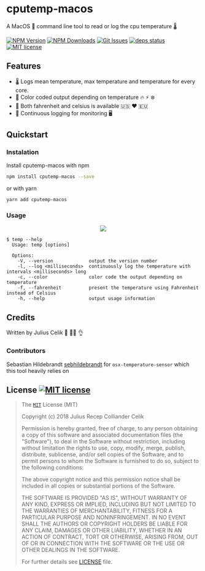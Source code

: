 # cputemp-macos

A MacOS  command line tool to read or log the cpu temperature 🌡

[![NPM Version][npm-img]][npm-url]
[![NPM Downloads][downloads-img]][downloads-url]
[![Git Issues][issues-img]][issues-url]
[![deps status][daviddm-img]][daviddm-url]
[![MIT license][license-img]][license-url]

## Features

*   🌡️ Logs mean temperature, max temperature and temperature for every core.
*   🎨 Color coded output depending on temperature 🔥 ⚡ ❄️
*   🗽 Both fahrenheit and celsius is available 🇺🇸 ❤️ 🇪🇺
*   🚀 Continuous logging for monitoring 🖥

## Quickstart

### Instalation

Install cputemp-macos with npm

```bash
npm install cputemp-macos --save
```

or with yarn

```bash
yarn add cputemp-macos
```

### Usage

<p align="center">
	<image src="media/demo.svg">
</p>

```
$ temp --help
  Usage: temp [options]

  Options:
    -V, --version             output the version number
    -l, --log <milliseconds>  continuously log the temperature with intervals <milliseconds> long
    -c, --color               color code the output depending on temperature
    -f, --fahrenheit          present the temperature using Fahrenheit instead of Celsius
    -h, --help                output usage information
```

## Credits

Written by Julius Celik 🐢 👨‍💻 👌

### Contributors

Sebastian Hildebrandt [sebhildebrandt](https://github.com/sebhildebrandt) for `osx-temperature-sensor` which this tool heavily relies on

## License [![MIT license][license-img]][license-url]

> The [`MIT`][license-url] License (MIT)
>
> Copyright (c) 2018 Julius Recep Colliander Celik
>
> Permission is hereby granted, free of charge, to any person obtaining a copy
> of this software and associated documentation files (the "Software"), to deal
> in the Software without restriction, including without limitation the rights
> to use, copy, modify, merge, publish, distribute, sublicense, and/or sell
> copies of the Software, and to permit persons to whom the Software is
> furnished to do so, subject to the following conditions:
>
> The above copyright notice and this permission notice shall be included in all
> copies or substantial portions of the Software.
>
> THE SOFTWARE IS PROVIDED "AS IS", WITHOUT WARRANTY OF ANY KIND, EXPRESS OR
> IMPLIED, INCLUDING BUT NOT LIMITED TO THE WARRANTIES OF MERCHANTABILITY,
> FITNESS FOR A PARTICULAR PURPOSE AND NONINFRINGEMENT. IN NO EVENT SHALL THE
> AUTHORS OR COPYRIGHT HOLDERS BE LIABLE FOR ANY CLAIM, DAMAGES OR OTHER
> LIABILITY, WHETHER IN AN ACTION OF CONTRACT, TORT OR OTHERWISE, ARISING FROM,
> OUT OF OR IN CONNECTION WITH THE SOFTWARE OR THE USE OR OTHER DEALINGS IN THE
> SOFTWARE.
>
> For further details see [LICENSE](LICENSE) file.

[npm-img]: https://img.shields.io/npm/v/cputemp-macos.svg?style=flat-square
[npm-url]: https://npmjs.org/package/cputemp-macos
[downloads-img]: https://img.shields.io/npm/dm/cputemp-macos.svg?style=flat-square
[downloads-url]: https://npmjs.org/package/cputemp-macos
[issues-img]: https://img.shields.io/github/issues/juliuscc/cputemp-macos.svg?style=flat-square
[issues-url]: https://github.com/juliuscc/cputemp-macos/issues
[daviddm-img]: https://img.shields.io/david/juliuscc/cputemp-macos.svg?style=flat-square
[daviddm-url]: https://david-dm.org/juliuscc/cputemp-macos
[license-img]: https://img.shields.io/badge/license-MIT-blue.svg?style=flat-square
[license-url]: https://github.com/juliuscc/cputemp-macos/blob/master/LICENSE

